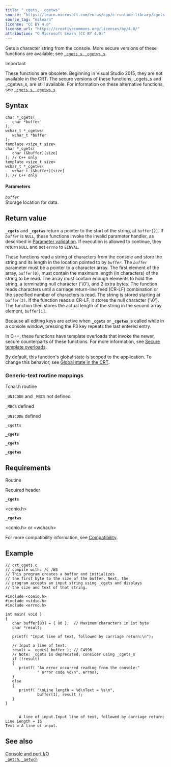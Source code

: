 ```yaml
---
title: "_cgets, _cgetws"
source: "https://learn.microsoft.com/en-us/cpp/c-runtime-library/cgets-cgetws?view=msvc-170"
source_tag: "mslearn"
license: "CC BY 4.0"
license_url: "https://creativecommons.org/licenses/by/4.0/"
attribution: "© Microsoft Learn (CC BY 4.0)"
---
```

Gets a character string from the console. More secure versions of these functions are available; see [`_cgets_s`, `_cgetws_s`](https://learn.microsoft.com/en-us/cpp/c-runtime-library/reference/cgets-s-cgetws-s?view=msvc-170).

Important

These functions are obsolete. Beginning in Visual Studio 2015, they are not available in the CRT. The secure versions of these functions, \_cgets\_s and \_cgetws\_s, are still available. For information on these alternative functions, see [`_cgets_s`, `_cgetws_s`](https://learn.microsoft.com/en-us/cpp/c-runtime-library/reference/cgets-s-cgetws-s?view=msvc-170).

## Syntax

```
char *_cgets(
   char *buffer
);
wchar_t *_cgetws(
   wchar_t *buffer
);
template <size_t size>
char *_cgets(
   char (&buffer)[size]
); // C++ only
template <size_t size>
wchar_t *_cgetws(
   wchar_t (&buffer)[size]
); // C++ only
```

#### Parameters

_`buffer`_  
Storage location for data.

## Return value

**`_cgets`** and **`_cgetws`** return a pointer to the start of the string, at `buffer[2]`. If _`buffer`_ is `NULL`, these functions invoke the invalid parameter handler, as described in [Parameter validation](https://learn.microsoft.com/en-us/cpp/c-runtime-library/parameter-validation?view=msvc-170). If execution is allowed to continue, they return `NULL` and set `errno` to `EINVAL`.

These functions read a string of characters from the console and store the string and its length in the location pointed to by _`buffer`_. The _`buffer`_ parameter must be a pointer to a character array. The first element of the array, `buffer[0]`, must contain the maximum length (in characters) of the string to be read. The array must contain enough elements to hold the string, a terminating null character ('\\0'), and 2 extra bytes. The function reads characters until a carriage return-line feed (CR-LF) combination or the specified number of characters is read. The string is stored starting at `buffer[2]`. If the function reads a CR-LF, it stores the null character ('\\0'). The function then stores the actual length of the string in the second array element, `buffer[1]`.

Because all editing keys are active when **`_cgets`** or **`_cgetws`** is called while in a console window, pressing the F3 key repeats the last entered entry.

In C++, these functions have template overloads that invoke the newer, secure counterparts of these functions. For more information, see [Secure template overloads](https://learn.microsoft.com/en-us/cpp/c-runtime-library/secure-template-overloads?view=msvc-170).

By default, this function's global state is scoped to the application. To change this behavior, see [Global state in the CRT](https://learn.microsoft.com/en-us/cpp/c-runtime-library/global-state?view=msvc-170).

### Generic-text routine mappings

Tchar.h routine

`_UNICODE` and `_MBCS` not defined

`_MBCS` defined

`_UNICODE` defined

`_cgetts`

**`_cgets`**

**`_cgets`**

**`_cgetws`**

## Requirements

Routine

Required header

**`_cgets`**

<conio.h>

**`_cgetws`**

<conio.h> or <wchar.h>

For more compatibility information, see [Compatibility](https://learn.microsoft.com/en-us/cpp/c-runtime-library/compatibility?view=msvc-170).

## Example

```
// crt_cgets.c
// compile with: /c /W3
// This program creates a buffer and initializes
// the first byte to the size of the buffer. Next, the
// program accepts an input string using _cgets and displays
// the size and text of that string.

#include <conio.h>
#include <stdio.h>
#include <errno.h>

int main( void )
{
   char buffer[83] = { 80 };  // Maximum characters in 1st byte
   char *result;

   printf( "Input line of text, followed by carriage return:\n");

   // Input a line of text:
   result = _cgets( buffer ); // C4996
   // Note: _cgets is deprecated; consider using _cgets_s
   if (!result)
   {
      printf( "An error occurred reading from the console:"
              " error code %d\n", errno);
   }
   else
   {
      printf( "\nLine length = %d\nText = %s\n",
              buffer[1], result );
   }
}
```

```

      A line of input.Input line of text, followed by carriage return:
Line Length = 16
Text = A line of input.
```

## See also

[Console and port I/O](https://learn.microsoft.com/en-us/cpp/c-runtime-library/console-and-port-i-o?view=msvc-170)  
[`_getch`, `_getwch`](https://learn.microsoft.com/en-us/cpp/c-runtime-library/reference/getch-getwch?view=msvc-170)